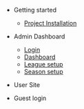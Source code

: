 - Getting started

  - [Project Installation](project-installation.md)


- Admin Dashboard

  - [Login](login.md)
  - [Dashboard](admin_dashboard.md)
  - [League setup](league.md)
  - [Season setup](season.md)

- User Site

  <!-- - [Summery](user-site)
  - [Registration](registration.md)
  - [Buy](buy.md)
  - [Account](account.md)
  - [Sell](addpost.md) -->

- Guest login
  <!-- - [login](guestlogin.md) -->
